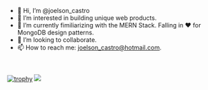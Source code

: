


- 👋 Hi, I’m @joelson_castro
- 👀 I’m interested in building unique web products.
- 🌱 I’m currently fimiliarizing with the MERN Stack. Falling in ❤️  for MongoDB design patterns.
- 💞️ I’m looking to collaborate.
- 📫 How to reach me: joelson_castro@hotmail.com. </br></br></br>

<!---
joelsoncastro/joelsoncastro is a ✨ special ✨ repository because its `README.md` (this file) appears on your GitHub profile.
You can click the Preview link to take a look at your changes.
--->
[![trophy](https://github-profile-trophy.vercel.app/?username=joelsoncastro)](https://github.com/ryo-ma/github-profile-trophy)
![](https://github-profile-summary-cards.vercel.app/api/cards/profile-details?username=joelsoncastro&theme=vue)
<!---![](https://github-profile-summary-cards.vercel.app/api/cards/profile-details?username=joelsoncastro)
![](https://github-profile-summary-cards.vercel.app/api/cards/repos-per-language?username=joelsoncastro)
![](https://github-profile-summary-cards.vercel.app/api/cards/most-commit-language?username=joelsoncastro)
![](https://github-profile-summary-cards.vercel.app/api/cards/stats?username=joelsoncastro)
![](https://github-profile-summary-cards.vercel.app/api/cards/productive-time?username=joelsoncastro)
--->
